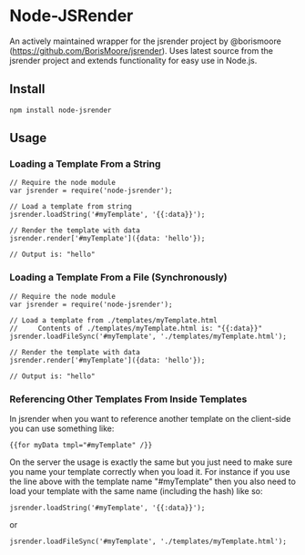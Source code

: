 # Node-JSRender
An actively maintained wrapper for the jsrender project by @borismoore (https://github.com/BorisMoore/jsrender). Uses latest source from the jsrender project and extends functionality for easy use in Node.js.

## Install
	npm install node-jsrender

## Usage

### Loading a Template From a String
```
// Require the node module
var jsrender = require('node-jsrender');

// Load a template from string
jsrender.loadString('#myTemplate', '{{:data}}');

// Render the template with data
jsrender.render['#myTemplate']({data: 'hello'});

// Output is: "hello"
```

### Loading a Template From a File (Synchronously)
```
// Require the node module
var jsrender = require('node-jsrender');

// Load a template from ./templates/myTemplate.html
//     Contents of ./templates/myTemplate.html is: "{{:data}}"
jsrender.loadFileSync('#myTemplate', './templates/myTemplate.html');

// Render the template with data
jsrender.render['#myTemplate']({data: 'hello'});

// Output is: "hello"
```

### Referencing Other Templates From Inside Templates
In jsrender when you want to reference another template on the client-side you can use something like:

```
{{for myData tmpl="#myTemplate" /}}
```

On the server the usage is exactly the same but you just need to make sure you name your template correctly
when you load it. For instance if you use the line above with the template name "#myTemplate" then you also
need to load your template with the same name (including the hash) like so:

```
jsrender.loadString('#myTemplate', '{{:data}}');
```
or
```
jsrender.loadFileSync('#myTemplate', './templates/myTemplate.html');
```